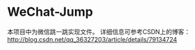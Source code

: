 # WeChat-Jump
本项目中为微信跳一跳实现文件。
详细信息可参考CSDN上的博客：http://blog.csdn.net/qq_36327203/article/details/79134724
